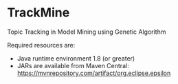 # TrackMine
Topic Tracking in Model Mining using Genetic Algorithm

Required resources are:
- Java runtime environment 1.8 (or greater)
- JARs are available from Maven Central: https://mvnrepository.com/artifact/org.eclipse.epsilon
